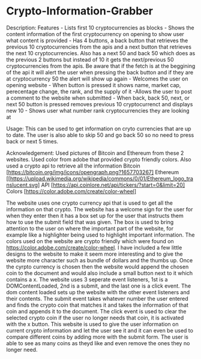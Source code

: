 # Crypto-Information-Grabber

Description:
 Features
    - Lists first 10 cryptocurrencies as blocks
    - Shows the content information of the first cryptocurrency on opening to show user what content is provided
    - Has 4 buttons, a back button that retrieves the previous 10 cryptocurrencies from the apis and a next button that retrieves the next 10 cryptocurrencies. Also has a next 50 and back 50 which does as the previous 2 buttons but instead of 10 it gets the next/previous 50 cryptocurrencies from the apis. Be aware that if the fetch is at the beggining of the api it will alert the user when pressing the back button and if they are at cryptocurrency 50 the alert will show up again
    - Welcomes the user on opening website
    - When button is pressed it shows name, market cap, perecentage change, the rank, and the supply of it
    -Allows the user to post a comment to the website when submitted
    - When back, back 50, next, or next 50 button is pressed removes previous 10 cryptocurrenct and displays new 10
    - Shows user what number rank cryptocurrencies they are looking at

Usage:
    This can be used to get information on cryto currencies that are up to date. The user is also able to skip 50 and go back 50 so no need to press back or next 5 times.

Acknowledgement:
    Used pictures of Bitcoin and Ethereum from these 2 websites. Used color from adobe that provided crypto friendly colors. Also used a crypto api to retrieve all the information
      Bitcoin  [https://bitcoin.org/img/icons/opengraph.png?1657703267]
      Ethereum  [[https://upload.wikimedia.org/wikipedia/commons/0/01/Ethereum_logo_translucent.svg]
      API   [https://api.coinlore.net/api/tickers/?start=0&limit=20]
      Colors    [https://color.adobe.com/create/color-wheel]
    

 The website uses one crypto currency api that is used to get all the information on that crypto. The website has a welcome sign for the user for when they enter then it has a box set up for the user that instructs them how to use the submit field that was given. The box is used to bring attention to the user on where the important part of the website, for example like a highlighter being used to highlight important information. The colors used on the website are crypto friendly which were found on https://color.adobe.com/create/color-wheel. I have included a few little designs to the website to make it seem more interesting and to give the website more character such as bundle of dollars and the thumbs up. Once the cyrpto currency is chosen then the website would append the chosen coin to the document and would also include a small button next to it which contains a x. The website uses 3 seperate event listeners, 1st is a DOMContentLoaded, 2nd is a submit, and the last one is a click event. The dom content loaded sets up the website with the other event listeners and their contents. The submit event takes whatever number the user entered and finds the crypto coin that matches it and takes the information of that coin and appends it to the document. The click event is used to clear the selected crypto coin if the user no longer needs that coin, it is activated with the x button. This website is used to give the user information on current crypto information and let the user see it and it can even be used to compare different coins by adding more with the submit form. The user is able to see as many coins as theyd like and even remove the ones they no longer need.
